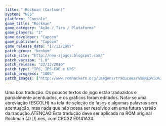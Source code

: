```yaml
---
title: " Rockman (Carlson)"
system: "NES"
platform: "Console"
game_title: "Rockman"
game_category: "Ação / Tiro / Plataforma"
game_players: "1"
game_developer: "Capcom"
game_publisher: "Capcom"
game_release_date: "17/12/1987"
patch_group: "Nenhum"
patch_site: "http://neo-zjogos.blogspot.com/"
patch_version: "1.0"
patch_release: "22/12/2010"
patch_type: "IPS, IPS-EXE e UPS"
patch_progress: "100%"
patch_images: ["http://www.romhackers.org/imagens/traducoes/%5BNES%5D%20Rockman%20-%20Carlson%20-%201.png","http://www.romhackers.org/imagens/traducoes/%5BNES%5D%20Rockman%20-%20Carlson%20-%202.png","http://www.romhackers.org/imagens/traducoes/%5BNES%5D%20Rockman%20-%20Carlson%20-%203.png"]
---
```

Uma boa tradução. Os poucos textos do jogo estão traduzidos e parcialmente acentuados, e os gráficos foram editados. Nota-se uma abreviação (ESCOLH) na tela de seleção de fases e algumas palavras sem acentuação, mas nada que não possa ser resolvido em uma futura versão da tradução.ATENÇÃO:Esta tradução deve ser aplicada na ROM original Rockman (J) [!].nes, com CRC32 E0141A24.